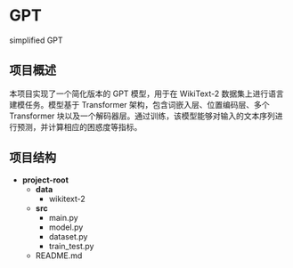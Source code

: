 # GPT
simplified GPT
## 项目概述
本项目实现了一个简化版本的 GPT 模型，用于在 WikiText-2 数据集上进行语言建模任务。模型基于 Transformer 架构，包含词嵌入层、位置编码层、多个 Transformer 块以及一个解码器层。通过训练，该模型能够对输入的文本序列进行预测，并计算相应的困惑度等指标。


## 项目结构
- **project-root**
    - **data**
        - wikitext-2
    - **src**
        - main.py
        - model.py
        - dataset.py
        - train_test.py
    - README.md
